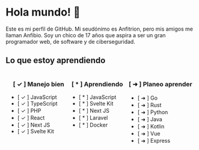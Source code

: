 # Hola mundo! 👋

Este es mi perfil de GitHub. Mi seudónimo es Anfitrion, pero mis amigos me llaman Anfibio. Soy un chico de 17 años que aspira a ser un gran programador web, de software y de ciberseguridad.

## Lo que estoy aprendiendo

<section style="display: flex; justify-content: space-around;">
  <div style="display: ; justify-content: center;">
    <h3 style="text-align: end; font-weight: 700;">[ ✓ ] Manejo bien</h3>
    <ul>
      <li>
        [ ✓ ] JavaScript
        <img src="https://cdn.discordapp.com/attachments/1121097409653645402/1124386405150380092/javascript.svg" style="height: 1em;" />
      </li>
      <li>
        [ ✓ ] TypeScript
        <img src="https://cdn.discordapp.com/attachments/1121097409653645402/1124387406607560704/typescript.svg" style="height: 1em;" />
      </li>
      <li>
        [ ✓ ] PHP
        <img src="https://cdn.discordapp.com/attachments/1121097409653645402/1124387404866924624/php.svg" style="height: 1rem;" />
      </li>
      <li>
        [ ✓ ] React
        <img src="https://cdn.discordapp.com/attachments/1121097409653645402/1124387405600936027/react.svg" style="height: 1rem;" />
      </li>
      <li>
        [ ✓ ] Next JS
        <img src="https://cdn.discordapp.com/attachments/1121097409653645402/1124386406073126922/next-js.svg" style="height: 1rem;" />
      </li>
      <li>
        [ ✓ ] Svelte Kit
        <img src="https://cdn.discordapp.com/attachments/1121097409653645402/1124387406234271864/svelte.svg" style="height: 1em;"/>
      </li>
    </ul>
  </div>
  <div style="display: ; justify-content: center;">
    <h3 style="text-align: end; font-weight: 700;">[ * ] Aprendiendo</h3>
    <ul>
      <li>
        [ * ] JavaScript
        <img src="https://cdn.discordapp.com/attachments/1121097409653645402/1124386405150380092/javascript.svg" style="height: 1em;" />
      </li>
      <li>
        [ * ] Svelte Kit
        <img src="https://cdn.discordapp.com/attachments/1121097409653645402/1124387406234271864/svelte.svg" style="height: 1em;"/>
      </li>
      <li>
        [ * ] Next JS
        <img src="https://cdn.discordapp.com/attachments/1121097409653645402/1124386406073126922/next-js.svg" style="height: 1rem;" />
      </li>
      <li>
        [ * ] Laravel
        <img src="https://cdn.discordapp.com/attachments/1121097409653645402/1124386405766926407/laravel.svg" style="height: 1rem;" />
      </li>
      <li>
        [ * ] Docker
        <img src="https://cdn.discordapp.com/attachments/1121097409653645402/1124386400406605896/docker.svg" style="height: 1rem;" />
      </li>
    </ul>
  </div>
  <div style="display: ; justify-content: center;">
    <h3 style="text-align: end; font-weight: 700;">[ ➜ ] Planeo aprender</h3>
    <ul>
      <li>
        [ ➜ ] Go
        <img src="https://cdn.discordapp.com/attachments/1121097409653645402/1124386404248600676/go.svg" style="height: 1rem;" />
      </li>
      <li>
        [ ➜ ] Rust
        <img src="https://cdn.discordapp.com/attachments/1121097409653645402/1124387405932277766/rust.svg" style="height: 1rem;" />
      </li>
      <li>
        [ ➜ ] Python
        <img src="https://cdn.discordapp.com/attachments/1121097409653645402/1124387405185695765/python.svg" style="height: 1rem;" />
      </li>
      <li>
        [ ➜ ] Java
        <img src="https://cdn.discordapp.com/attachments/1121097409653645402/1124386404714156092/java.svg" style="height: 1rem;" />
      </li>
      <li>
        [ ➜ ] Kotlin
        <img src="https://cdn.discordapp.com/attachments/1121097409653645402/1124386405448171640/kotlin.svg" style="height: 1rem;" />
      </li>
      <li>
        [ ➜ ] Vue
        <img src="https://cdn.discordapp.com/attachments/1121097409653645402/1124387406947303545/vue.svg" style="height: 1rem;" />
      </li>
      <li>
        [ ➜ ] Express
        <img src="https://cdn.discordapp.com/attachments/1121097409653645402/1124386403908866098/express.svg" style="height: 1rem;" />
      </li>
    </ul>
  </div>
</section>

